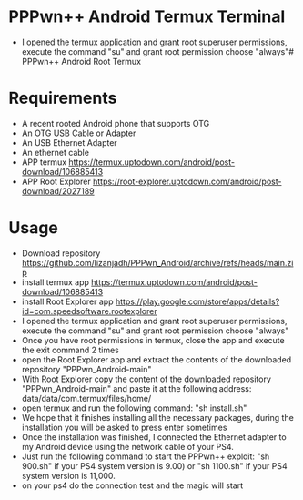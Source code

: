 # PPPwn++ Android Termux Terminal

- I opened the termux application and grant root superuser permissions, execute the command "su" and grant root permission choose "always"# PPPwn++ Android Root Termux
# Requirements
- A recent rooted Android phone that supports OTG
- An OTG USB Cable or Adapter
- An USB Ethernet Adapter
- An ethernet cable
- APP termux https://termux.uptodown.com/android/post-download/106885413
- APP Root Explorer https://root-explorer.uptodown.com/android/post-download/2027189

# Usage
- Download repository https://github.com/lizanjadh/PPPwn_Android/archive/refs/heads/main.zip
-  install termux app https://termux.uptodown.com/android/post-download/106885413
-  install Root Explorer app https://play.google.com/store/apps/details?id=com.speedsoftware.rootexplorer
-  I opened the termux application and grant root superuser permissions, execute the command "su" and grant root permission choose "always"
- Once you have root permissions in termux, close the app and execute the exit command 2 times
- open the Root Explorer app and extract the contents of the downloaded repository "PPPwn_Android-main"
- With Root Explorer copy the content of the downloaded repository "PPPwn_Android-main" and paste it at the following address: data/data/com.termux/files/home/
- open termux and run the following command: "sh install.sh"
- We hope that it finishes installing all the necessary packages, during the installation you will be asked to press enter sometimes
- Once the installation was finished, I connected the Ethernet adapter to my Android device using the network cable of your PS4.
- Just run the following command to start the PPPwn++ exploit: "sh 900.sh" if your PS4 system version is 9.00) or "sh 1100.sh" if your PS4 system version is 11,000.
- on your ps4 do the connection test and the magic will start
